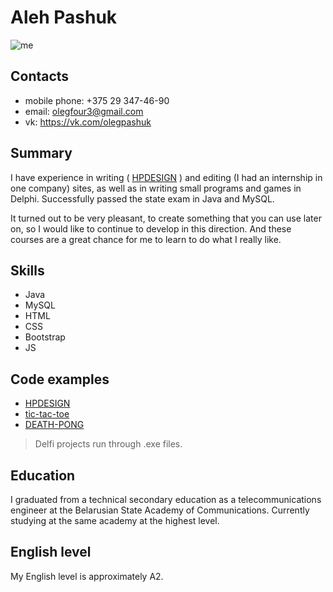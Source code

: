 # Aleh Pashuk
![me](https://pp.userapi.com/c841429/v841429734/25fa4/H19YS93C1xE.jpg)

## Contacts
- mobile phone: +375 29 347-46-90
- email: olegfour3@gmail.com
- vk: https://vk.com/olegpashuk

## Summary
I have experience in writing ( [HPDESIGN](http://hpdesign.ml) ) and editing (I had an internship in one company) sites, as well as in writing small programs and games in Delphi. Successfully passed the state exam in Java and MySQL.

It turned out to be very pleasant, to create something that you can use later on, so I would like to continue to develop in this direction. And these courses are a great chance for me to learn to do what I really like.

## Skills
- Java
- MySQL
- HTML
- CSS
- Bootstrap
- JS

## Code examples
- [HPDESIGN](https://github.com/olegfour3/olegfour3.github.io)
- [tic-tac-toe](https://cloud.mail.ru/public/ARjS/mjDZtfeyo)
- [DEATH-PONG](https://cloud.mail.ru/public/LJPg/nNuPrA8K5)

> Delfi projects run through .exe files.

## Education
I graduated from a technical secondary education as a telecommunications engineer at the Belarusian State Academy of Communications. Currently studying at the same academy at the highest level.

## English level
My English level is approximately A2.